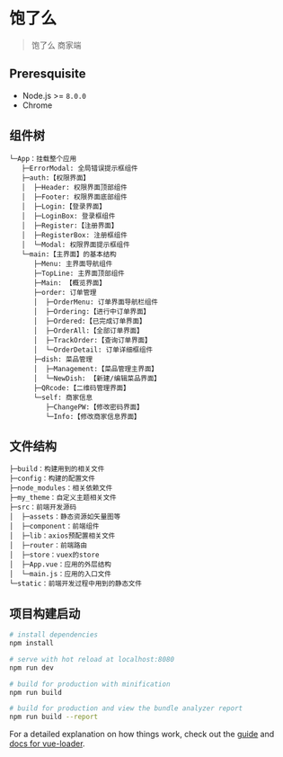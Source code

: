 # 饱了么

> 饱了么 商家端

## Preresquisite

* Node.js >= `8.0.0`
* Chrome

## 组件树

```
└─App：挂载整个应用
   ├─ErrorModal: 全局错误提示框组件
   ├─auth:【权限界面】
   │  ├─Header: 权限界面顶部组件
   │  ├─Footer: 权限界面底部组件
   │  ├─Login:【登录界面】
   │  ├─LoginBox: 登录框组件
   │  ├─Register:【注册界面】
   │  ├─RegisterBox: 注册框组件
   │  └─Modal: 权限界面提示框组件
   └─main:【主界面】的基本结构
      ├─Menu: 主界面导航组件
      ├─TopLine: 主界面顶部组件
      ├─Main: 【概览界面】
      ├─order: 订单管理
      │  ├─OrderMenu: 订单界面导航栏组件
      │  ├─Ordering:【进行中订单界面】
      │  ├─Ordered:【已完成订单界面】
      │  ├─OrderAll:【全部订单界面】
      │  ├─TrackOrder:【查询订单界面】
      │  └─OrderDetail: 订单详细框组件
      ├─dish: 菜品管理
      │  ├─Management:【菜品管理主界面】
      │  └─NewDish: 【新建/编辑菜品界面】
      ├─QRcode:【二维码管理界面】
      └─self: 商家信息
         ├─ChangePW:【修改密码界面】
         └─Info:【修改商家信息界面】
```

## 文件结构

```
├─build：构建用到的相关文件
├─config：构建的配置文件
├─node_modules：相关依赖文件
├─my_theme：自定义主题相关文件
├─src：前端开发源码
│  ├─assets：静态资源如矢量图等
│  ├─component：前端组件
│  ├─lib：axios预配置相关文件
│  ├─router：前端路由
│  ├─store：vuex的store
│  ├─App.vue：应用的外层结构
│  └─main.js：应用的入口文件
└─static：前端开发过程中用到的静态文件
```



## 项目构建启动

``` bash
# install dependencies
npm install

# serve with hot reload at localhost:8080
npm run dev

# build for production with minification
npm run build

# build for production and view the bundle analyzer report
npm run build --report
```

For a detailed explanation on how things work, check out the [guide](http://vuejs-templates.github.io/webpack/) and [docs for vue-loader](http://vuejs.github.io/vue-loader).
